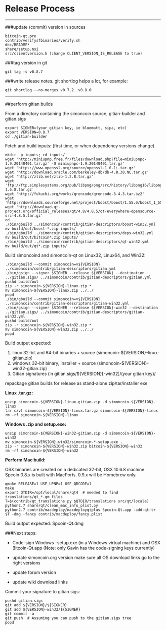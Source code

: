 Release Process
====================

* * *

###update (commit) version in sources


	bitcoin-qt.pro
	contrib/verifysfbinaries/verify.sh
	doc/README*
	share/setup.nsi
	src/clientversion.h (change CLIENT_VERSION_IS_RELEASE to true)

###tag version in git

	git tag -s v0.8.7

###write release notes. git shortlog helps a lot, for example:

	git shortlog --no-merges v0.7.2..v0.8.0

* * *

##perform gitian builds

 From a directory containing the simoncoin source, gitian-builder and gitian.sigs
  
	export SIGNER=(your gitian key, ie bluematt, sipa, etc)
	export VERSION=0.8.7
	cd ./gitian-builder

 Fetch and build inputs: (first time, or when dependency versions change)

	mkdir -p inputs; cd inputs/
	wget 'http://miniupnp.free.fr/files/download.php?file=miniupnpc-1.9.20140401.tar.gz' -O miniupnpc-1.9.20140401.tar.gz'
	wget 'https://www.openssl.org/source/openssl-1.0.1i.tar.gz'
	wget 'http://download.oracle.com/berkeley-db/db-4.8.30.NC.tar.gz'
	wget 'http://zlib.net/zlib-1.2.8.tar.gz'
	wget 'ftp://ftp.simplesystems.org/pub/libpng/png/src/history/libpng16/libpng-1.6.8.tar.gz'
	wget 'http://fukuchi.org/works/qrencode/qrencode-3.4.3.tar.bz2'
	wget 'http://downloads.sourceforge.net/project/boost/boost/1.55.0/boost_1_55_0.tar.bz2'
	wget 'http://download.qt-project.org/official_releases/qt/4.8/4.8.5/qt-everywhere-opensource-src-4.8.5.tar.gz'
	cd ..
	./bin/gbuild ../simoncoin/contrib/gitian-descriptors/boost-win32.yml
	mv build/out/boost-*.zip inputs/
	./bin/gbuild ../simoncoin/contrib/gitian-descriptors/deps-win32.yml
	mv build/out/bitcoin*.zip inputs/
	./bin/gbuild ../simoncoin/contrib/gitian-descriptors/qt-win32.yml
	mv build/out/qt*.zip inputs/

 Build simoncoind and simoncoin-qt on Linux32, Linux64, and Win32:
  
	./bin/gbuild --commit simoncoin=v${VERSION} ../simoncoin/contrib/gitian-descriptors/gitian.yml
	./bin/gsign --signer $SIGNER --release ${VERSION} --destination ../gitian.sigs/ ../simoncoin/contrib/gitian-descriptors/gitian.yml
	pushd build/out
	zip -r simoncoin-${VERSION}-linux.zip *
	mv simoncoin-${VERSION}-linux.zip ../../
	popd
	./bin/gbuild --commit simoncoin=v${VERSION} ../simoncoin/contrib/gitian-descriptors/gitian-win32.yml
	./bin/gsign --signer $SIGNER --release ${VERSION}-win32 --destination ../gitian.sigs/ ../simoncoin/contrib/gitian-descriptors/gitian-win32.yml
	pushd build/out
	zip -r simoncoin-${VERSION}-win32.zip *
	mv simoncoin-${VERSION}-win32.zip ../../
	popd

  Build output expected:

  1. linux 32-bit and 64-bit binaries + source (simoncoin-${VERSION}-linux-gitian.zip)
  2. windows 32-bit binary, installer + source (simoncoin-${VERSION}-win32-gitian.zip)
  3. Gitian signatures (in gitian.sigs/${VERSION}[-win32]/(your gitian key)/

repackage gitian builds for release as stand-alone zip/tar/installer exe

**Linux .tar.gz:**

	unzip simoncoin-${VERSION}-linux-gitian.zip -d simoncoin-${VERSION}-linux
	tar czvf simoncoin-${VERSION}-linux.tar.gz simoncoin-${VERSION}-linux
	rm -rf simoncoin-${VERSION}-linux

**Windows .zip and setup.exe:**

	unzip simoncoin-${VERSION}-win32-gitian.zip -d simoncoin-${VERSION}-win32
	mv simoncoin-${VERSION}-win32/simoncoin-*-setup.exe .
	zip -r simoncoin-${VERSION}-win32.zip bitcoin-${VERSION}-win32
	rm -rf simoncoin-${VERSION}-win32

**Perform Mac build:**

  OSX binaries are created on a dedicated 32-bit, OSX 10.6.8 machine.
  Spcoin 0.8.x is built with MacPorts.  0.9.x will be Homebrew only.

	qmake RELEASE=1 USE_UPNP=1 USE_QRCODE=1
	make
	export QTDIR=/opt/local/share/qt4  # needed to find translations/qt_*.qm files
	T=$(contrib/qt_translations.py $QTDIR/translations src/qt/locale)
	python2.7 share/qt/clean_mac_info_plist.py
	python2.7 contrib/macdeploy/macdeployqtplus Spcoin-Qt.app -add-qt-tr $T -dmg -fancy contrib/macdeploy/fancy.plist

 Build output expected: Spcoin-Qt.dmg

###Next steps:

* Code-sign Windows -setup.exe (in a Windows virtual machine) and
  OSX Bitcoin-Qt.app (Note: only Gavin has the code-signing keys currently)

* update simoncoin.org version
  make sure all OS download links go to the right versions

* update forum version

* update wiki download links

Commit your signature to gitian.sigs:

	pushd gitian.sigs
	git add ${VERSION}/${SIGNER}
	git add ${VERSION}-win32/${SIGNER}
	git commit -a
	git push  # Assuming you can push to the gitian.sigs tree
	popd

